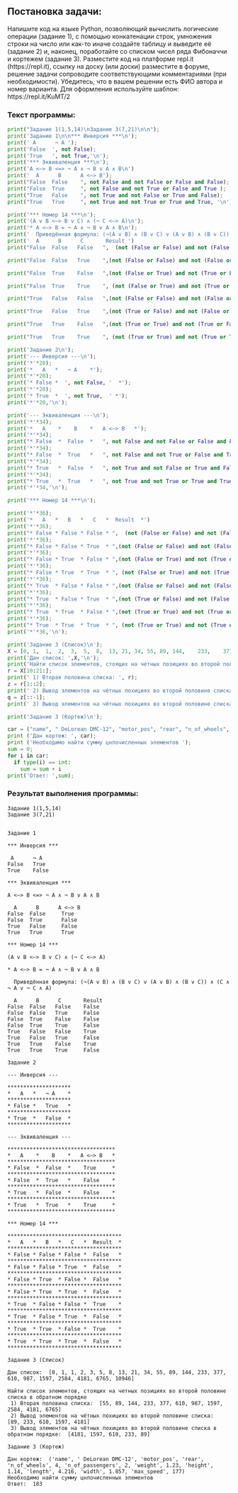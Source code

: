 <h2> Постановка задачи: </h2>
Напишите код на языке Python, позволяющий вычислить логические операции (задание 1), с помощью конкатенации строк, умножения строки на число или как-то иначе создайте таблицу и выведите её (задание 2) и, наконец, поработайте со списком чисел ряда Фибоначчи и кортежем (задание 3).
Разместите код на платформе repl.it (https://repl.it), ссылку на доску (или доски) разместите в форуме, решение задачи сопроводите соответствующими комментариями (при необходимости). Убедитесь, что в вашем решении есть ФИО автора и номер варианта. Для оформления используйте шаблон: https://repl.it/KuMT/2

<h3> Текст программы: </h3>

```python
print("Задание 1(1,5,14)\nЗадание 3(7,21)\n\n");
print('Задание 1\n\n*** Инверсия ***\n');
print(' A      ¬ А ');
print('False  ', not False);
print('True   ', not True,'\n');
print('*** Эквиваленция ***\n');
print('A <–> B <=> ¬ A ∧ ¬ B v A ∧ B\n')
print('  A      B      A <–> B');
print("False  False    ", not False and not False or False and False); 
print("False  True     ", not False and not True or False and True ); 
print("True   False    ", not True and not False or True and False); 
print("True   True     ", not True and not True or True and True, '\n');

print('*** Номер 14 ***\n');
print('(A v B <–> B v C) ∧ (¬ C <–> A)\n');
print('* A <–> B = ¬ A ∧ ¬ B v A ∧ B\n');
print('  Приведённая формула: (¬(A v B) ∧ (B v C) v (A v B) ∧ (B v C)) ∧ (C ∧ ¬ A v ¬ C ∧ A)\n');
print('  A      B      C       Result ')   
print("False  False   False   ",  (not (False or False) and not (False or False) or (False or False) and (False or False)) and (False and not False or not False and False)  ); 

print("False  False   True    ",(not (False or False) and not (False or True) or (False or False) and (False or True)) and (True and not False or not True and False) );

print("False  True    False   ",(not (False or True) and not (True or False) or (False or True) and (True or False)) and (False and not False or not False and False) ); 

print("False  True    True    ", (not (False or True) and not (True or False) or (False or False) and (False or False)) and (False and not False or not False and False));

print("True   False   False   ",(not (False or False) and not (False or False) or (False or True) and (True or True)) and (True and not False or not True and False) ); 

print("True   False   True    ",(not (True or False) and not (False or True) or (True or False) and (False or True)) and (True and not True or not True and True) );

print("True   True    False   ",(not (True or True) and not (True or False) or (True or True) and (True or False)) and (False and not True or not False and True) ); 

print("True   True    True    ", (not (True or True) and not (True or True) or (True or True) and (True or True)) and (True and not True or not True and True), '\n');

print('Задание 2\n');
print('--- Инверсия ---\n');
print('*'*20);
print('*   A   *   ¬ А    *');
print('*'*20);
print('* False *  ', not False, '  *');
print('*'*20);
print('* True  *  ', not True,  ' *');
print('*'*20,'\n');

print('--- Эквиваленция ---\n');
print('*'*34);
print('*   A    *    B    *   A <–> B   *');
print('*'*34);
print("* False  *  False  *   ", not False and not False or False and False, '    *'); 
print('*'*34);
print("* False  *  True   *   ", not False and not True or False and True,'   *'); 
print('*'*34);
print("* True   *  False  *   ", not True and not False or True and False,'   *');
print('*'*34);
print("* True   *  True   *   ", not True and not True or True and True,'    *'); 
print('*'*34,'\n');

print('*** Номер 14 ***\n');

print('*'*36);
print('*   A   *   B   *   C   *  Result  *') 
print('*'*36);
print("* False * False * False * ",  (not (False or False) and not (False or False) or (False or False) and (False or False)) and (False and not False or not False and False),'  *'); #1
print('*'*36);
print("* False * False * True  * ",(not (False or False) and not (False or True) or (False or False) and (False or True)) and (True and not False or not True and False),'  *' ); #2
print('*'*36);
print("* False * True  * False * ",(not (False or True) and not (True or False) or (False or True) and (True or False)) and (False and not False or not False and False),'  *' ); #3
print('*'*36);
print("* False * True  * True  * ", (not (False or True) and not (True or False) or (False or False) and (False or False)) and (False and not False or not False and False), '  *'); #4
print('*'*36);
print("* True  * False * False * ",(not (False or False) and not (False or False) or (False or True) and (True or True)) and (True and not False or not True and False),'   *' ); #5
print('*'*36);
print("* True  * False * True  * ",(not (True or False) and not (False or True) or (True or False) and (False or True)) and (True and not True or not True and True),'  *' ); #6
print('*'*36);
print("* True  * True  * False * ",(not (True or True) and not (True or False) or (True or True) and (True or False)) and (False and not True or not False and True),'   *' ); #7
print('*'*36);
print("* True  * True  * True  * ", (not (True or True) and not (True or True) or (True or True) and (True or True)) and (True and not True or not True and True), '  *'); #8
print('*'*36,'\n');

print('Задание 3 (Список)\n');
X = [0,	1,	1,	2,	3,	5,	8,	13,	21,	34,	55,	89,	144,	233,	377,	610,	987,	1597,	2584,	4181,	6765,	10946];
print('Дан список: ',X,'\n');
print('Найти список элементов, стоящих на четных позициях во второй половине списка в обратном порядке');
r = X[10:21:]; 
print(' 1) Вторая половина списка: ', r);
z = r[1::2];  
print(' 2) Вывод элементов на чётных похициях во второй половине списка: ', z);
q = z[::-1];
print(' 3) Вывод элементов на чётных похициях во второй половине списка в обратном порядке: ', q, '\n');

print('Задание 3 (Кортеж)\n');

car = ("name", " DeLorean DMC-12", "motor_pos", "rear", "n_of_wheels", 4, "n_of_passengers", 2, "weight", 1.230, "height", 1.140, "length", 4.216, "width", 1.857, "max_speed", 177);
print ('Дан кортеж: ', car);
print ('Необходимо найти сумму цнлочисленных элементов ');
sum = 0;
for i in car:
  if type(i) == int:
    sum = sum + i
print('Ответ: ',sum);
```
<h3> Результат выполнения программы: </h3>

    Задание 1(1,5,14)
    Задание 3(7,21)


    Задание 1

    *** Инверсия ***

     A      ¬ А 
    False   True
    True    False 

    *** Эквиваленция ***

    A <–> B <=> ¬ A ∧ ¬ B v A ∧ B

      A      B      A <–> B
    False  False     True
    False  True      False
    True   False     False
    True   True      True 

    *** Номер 14 ***

    (A v B <–> B v C) ∧ (¬ C <–> A)

    * A <–> B = ¬ A ∧ ¬ B v A ∧ B

      Приведённая формула: (¬(A v B) ∧ (B v C) v (A v B) ∧ (B v C)) ∧ (C ∧ ¬ A v ¬ C ∧ A)

      A      B      C       Result 
    False  False   False    False
    False  False   True     False
    False  True    False    False
    False  True    True     False
    True   False   False    True
    True   False   True     False
    True   True    False    True
    True   True    True     False 

    Задание 2

    --- Инверсия ---

    ********************
    *   A   *   ¬ А    *
    ********************
    * False *   True   *
    ********************
    * True  *   False  *
    ******************** 

    --- Эквиваленция ---

    **********************************
    *   A    *    B    *   A <–> B   *
    **********************************
    * False  *  False  *    True     *
    **********************************
    * False  *  True   *    False    *
    **********************************
    * True   *  False  *    False    *
    **********************************
    * True   *  True   *    True     *
    ********************************** 

    *** Номер 14 ***

    ************************************
    *   A   *   B   *   C   *  Result  *
    ************************************
    * False * False * False *  False   *
    ************************************
    * False * False * True  *  False   *
    ************************************
    * False * True  * False *  False   *
    ************************************
    * False * True  * True  *  False   *
    ************************************
    * True  * False * False *  True    *
    ************************************
    * True  * False * True  *  False   *
    ************************************
    * True  * True  * False *  True    *
    ************************************
    * True  * True  * True  *  False   *
    ************************************ 

    Задание 3 (Список)

    Дан список:  [0, 1, 1, 2, 3, 5, 8, 13, 21, 34, 55, 89, 144, 233, 377, 610, 987, 1597, 2584, 4181, 6765, 10946] 

    Найти список элементов, стоящих на четных позициях во второй половине списка в обратном порядке
     1) Вторая половина списка:  [55, 89, 144, 233, 377, 610, 987, 1597, 2584, 4181, 6765]
     2) Вывод элементов на чётных похициях во второй половине списка:  [89, 233, 610, 1597, 4181]
     3) Вывод элементов на чётных похициях во второй половине списка в обратном порядке:  [4181, 1597, 610, 233, 89] 

    Задание 3 (Кортеж)

    Дан кортеж:  ('name', ' DeLorean DMC-12', 'motor_pos', 'rear', 'n_of_wheels', 4, 'n_of_passengers', 2, 'weight', 1.23, 'height',     1.14, 'length', 4.216, 'width', 1.857, 'max_speed', 177)
    Необходимо найти сумму цнлочисленных элементов 
    Ответ:  183
